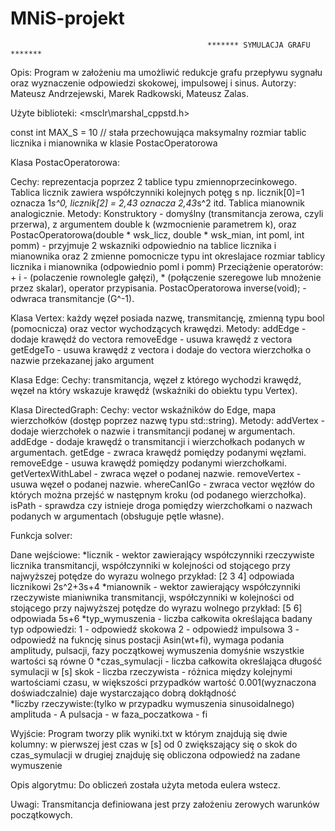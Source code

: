 # MNiS-projekt
                                                ******* SYMULACJA GRAFU *******
Opis: Program w założeniu ma umożliwić redukcje grafu przepływu sygnału oraz wyznaczenie odpowiedzi skokowej, impulsowej i sinus.
Autorzy: Mateusz Andrzejewski, Marek Radkowski, Mateusz Zalas.

Użyte biblioteki: 
<vector> <map> <string> <algorithm> <msclr\marshal_cppstd.h> <cmath> <fstream>

const int MAX_S = 10 // stała przechowująca maksymalny rozmiar tablic licznika i mianownika w klasie PostacOperatorowa 

Klasa PostacOperatorowa:

Cechy:
reprezentacja poprzez 2 tablice typu zmiennoprzecinkowego. Tablica licznik zawiera współczynniki kolejnych potęg s np.
licznik[0]=1 oznacza 1*s^0, licznik[2] = 2,43 oznacza 2,43*s^2 itd. Tablica mianownik analogicznie.
Metody:
Konstruktory - domyślny (transmitancja zerowa, czyli przerwa), z argumentem double k (wzmocnienie parametrem k), oraz
PostacOperatorowa(double * wsk_licz, double * wsk_mian, int poml, int pomm) - przyjmuje 2 wskazniki odpowiednio na tablice licznika
i mianownika oraz 2 zmienne pomocnicze typu int okreslajace rozmiar tablicy licznika i mianownika (odpowiednio poml i pomm)
Przeciążenie operatorów: + i - (polaczenie rownolegle gałęzi), * (połączenie szeregowe lub mnożenie przez skalar), operator przypisania.
PostacOperatorowa inverse(void);	- odwraca transmitancje (G^-1).

Klasa Vertex:
każdy węzeł posiada nazwę, transmitancję, zmienną typu bool (pomocnicza) oraz vector wychodzących krawędzi.
Metody:
addEdge - dodaje krawędź do vectora
removeEdge - usuwa krawędź z vectora
getEdgeTo - usuwa krawędź z vectora i dodaje do vectora wierzchołka o nazwie przekazanej jako argument

Klasa Edge:
Cechy: transmitancja, węzeł z którego wychodzi krawędź, węzeł na który wskazuje krawędź (wskaźniki do obiektu typu Vertex).

Klasa DirectedGraph:
Cechy: vector wskaźników do Edge, mapa wierzchołków (dostęp poprzez nazwę typu std::string).
Metody:
addVertex - dodaje wierzchołek o nazwie i transmitancji podanej w argumentach.
addEdge - dodaje krawędź o transmitancji i wierzchołkach podanych w argumentach.
getEdge - zwraca krawędź pomiędzy podanymi węzłami.
removeEdge - usuwa krawędź pomiędzy podanymi wierzchołkami.
getVertexWithLabel - zwraca węzeł o podanej nazwie.
removeVertex - usuwa węzeł o podanej nazwie.
whereCanIGo - zwraca vector węzłów do których można przejść w następnym kroku (od podanego wierzchołka).
isPath - sprawdza czy istnieje droga pomiędzy wierzchołkami o nazwach podanych w argumentach (obsługuje pętle własne).

Funkcja solver: 

Dane wejściowe:
*licznik - wektor zawierający współczynniki rzeczywiste licznika transmitancji, współczynniki w kolejności od stojącego przy najwyższej potędze do wyrazu wolnego przykład: [2 3 4]  odpowiada licznikowi 2s^2+3s+4 
*mianownik - wektor zawierający współczynniki rzeczywiste mianiwnika transmitancji, współczynniki w kolejności od stojącego przy najwyższej potędze do wyrazu wolnego przykład: [5 6]  odpowiada 5s+6 
*typ_wymuszenia - liczba całkowita określająca badany typ odpowiedzi:
1 - odpowiedź skokowa
2 - odpowiedź impulsowa
3 - odpowiedź na fukncję sinus postacji Asin(wt+fi), wymaga podania amplitudy, pulsacji, fazy początkowej wymuszenia domyśnie wszystkie wartości są równe 0
*czas_symulacji - liczba całkowita określająca długość symulacji w [s]
 skok - liczba rzeczywista - różnica między kolejnymi wartościami czasu, w większości przypadków wartość 0.001(wyznaczona doświadczalnie) daje wystarczająco dobrą dokłądność  
*liczby rzeczywiste:(tylko w przypadku wymuszenia sinusoidalnego)
amplituda - A
pulsacja - w
faza_poczatkowa - fi

Wyjście:
Program tworzy plik wyniki.txt w którym znajdują się dwie kolumny:
w pierwszej jest czas w [s] od 0 zwiększający się o skok do czas_symulacji
w drugiej znajduję się obliczona odpowiedź na zadane wymuszenie

Opis algorytmu:
Do obliczeń została użyta metoda eulera wstecz.

Uwagi:
Transmitancja definiowana jest przy założeniu zerowych warunków początkowych.

